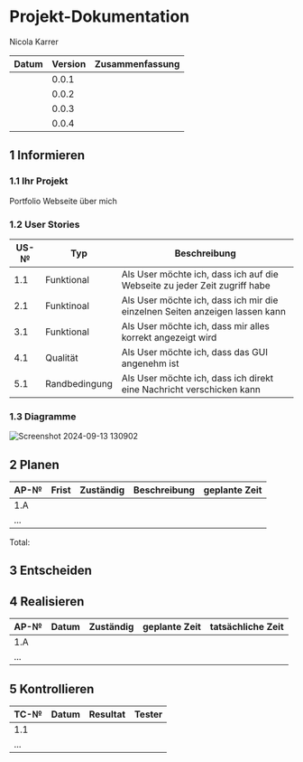 # Projekt-Dokumentation

Nicola Karrer

| Datum | Version | Zusammenfassung                                              |
| ----- | ------- | ------------------------------------------------------------ |
|       | 0.0.1   |  |
|       | 0.0.2   |  |
|       | 0.0.3   |  |
|       | 0.0.4   |  |

## 1 Informieren

### 1.1 Ihr Projekt

Portfolio Webseite über mich

### 1.2 User Stories

| US-№ | Typ  | Beschreibung                       |
| ---- | ---- | ---------------------------------- |
| 1.1  | Funktional | Als User möchte ich, dass ich auf die Webseite zu jeder Zeit zugriff habe |
| 2.1  | Funktinoal | Als User möchte ich, dass ich mir die einzelnen Seiten anzeigen lassen kann  |
| 3.1  | Funktional | Als User möchte ich, dass mir alles korrekt angezeigt wird |
| 4.1  | Qualität | Als User möchte ich, dass das GUI angenehm ist |
| 5.1  | Randbedingung | Als User möchte ich, dass ich direkt eine Nachricht verschicken kann |

### 1.3 Diagramme

![Screenshot 2024-09-13 130902](https://github.com/user-attachments/assets/ef9a4a1d-2e08-4c7e-9032-edfed5957213)

## 2 Planen

| AP-№ | Frist | Zuständig | Beschreibung | geplante Zeit |
| ---- | ----- | --------- | ------------ | ------------- |
| 1.A  |       |           |              |               |
| ...  |       |           |              |               |

Total: 

## 3 Entscheiden

## 4 Realisieren

| AP-№ | Datum | Zuständig | geplante Zeit | tatsächliche Zeit |
| ---- | ----- | --------- | ------------- | ----------------- |
| 1.A  |       |           |               |                   |
| ...  |       |           |               |                   |

## 5 Kontrollieren

| TC-№ | Datum | Resultat | Tester |
| ---- | ----- | -------- | ------ |
| 1.1  |       |          |        |
| ...  |       |          |        |
